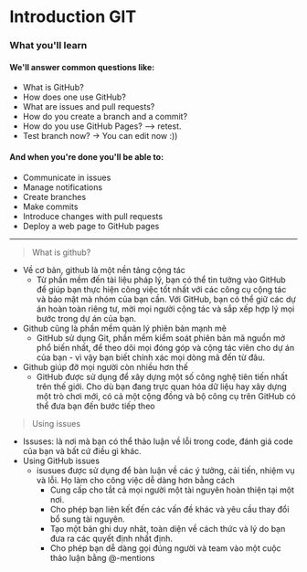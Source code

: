 # Introduction GIT

### What you'll learn
#### We'll answer common questions like:

* What is GitHub?
* How does one use GitHub?
* What are issues and pull requests?
* How do you create a branch and a commit?
* How do you use GitHub Pages? --> retest.
* Test branch now? -> You can edit now :))

#### And when you're done you'll be able to:
* Communicate in issues
* Manage notifications
* Create branches
* Make commits
* Introduce changes with pull requests
* Deploy a web page to GitHub pages
---
> What is github?
* Về cơ bản, github là một nền tảng cộng tác
    * Từ phần mềm đến tài liệu pháp lý, bạn có thể tin tưởng vào GitHub để giúp bạn thực hiện công việc tốt nhất với các công cụ cộng tác và bảo mật mà nhóm của bạn cần. Với GitHub, bạn có thể giữ các dự án hoàn toàn riêng tư, mời mọi người cộng tác và sắp xếp hợp lý mọi bước trong dự án của bạn.
* Github cũng là phần mềm quản lý phiên bản mạnh mẽ
    * GitHub sử dụng Git, phần mềm kiểm soát phiên bản mã nguồn mở phổ biến nhất, để theo dõi mọi đóng góp và cộng tác viên cho dự án của bạn - vì vậy bạn biết chính xác mọi dòng mã đến từ đâu.
* Github giúp đỡ mọi người còn nhiều hơn thế
    * GitHub được sử dụng để xây dựng một số công nghệ tiên tiến nhất trên thế giới. Cho dù bạn đang trực quan hóa dữ liệu hay xây dựng một trò chơi mới, có cả một cộng đồng và bộ công cụ trên GitHub có thể đưa bạn đến bước tiếp theo

> Using issues
* Issuses: là nơi mà bạn có thể thảo luận về lỗi trong code, đánh giá code của bạn và bất cứ điều gì khác.
* Using GitHub issues
    *  isusues được sử dụng để bàn luận về các ý tưởng, cải tiến, nhiệm vụ và lỗi. Họ làm cho công việc dễ dàng hơn bằng cách
        *  Cung cấp cho tắt cả mọi người một tài nguyên hoàn thiện tại một nơi.
        * Cho phép bạn liên kết đến các vấn đề khác và yêu cầu thay đổi bổ sung tài nguyên.
        * Tạo một bản ghi duy nhât, toàn diện về cách thức và lý do bạn đưa ra các quyết định nhất định.
        * Cho phép bạn dễ dàng gọi đúng người và team vào một cuộc thảo luận bằng @-mentions 
